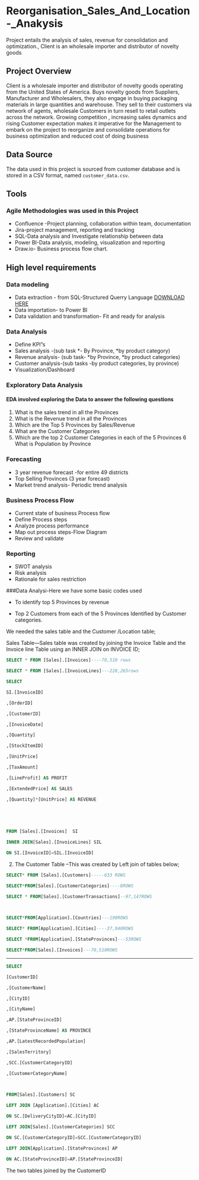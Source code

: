 # Reorganisation_Sales_And_Location-_Anakysis
Project entails the analysis of sales, revenue for consolidation and optimization., Client is an wholesale importer and distributor of novelty goods


## Project Overview
Client is a wholesale importer and distributor of novelty goods operating from the United States of America. Buys novelty goods from Suppliers, Manufacturer and Wholesalers, they also engage in buying packaging materials in large quantities and warehouse. They sell to their customers via network of agents, wholesale Customers in turn resell to retail outlets across the network. Growing competition , increasing sales dynamics and rising Customer expectation  makes it imperative for the Management to embark on the project to reorganize and consolidate operations for business optimization and reduced cost of doing business

## Data Source
The data used in this project is sourced from customer database and is stored in a CSV format, named `customer_data.csv`.

## Tools
### Agile Methodologies was used in this Project
- Confluence -Project planning, collaboration within team, documentation 
- Jira-project management, reporting and tracking
- SQL-Data analysis and Investigate relationship between data
- Power BI-Data analysis, modeling, visualization and reporting
- Draw.io- Business process flow chart.

## High level requirements
### Data modeling
- Data extraction - from SQL-Structured Querry Language [DOWNLOAD HERE](https://1drv.ms/w/s!ApWnci176Rvogx7ot_oLHxoFDL0c?e=vUtqeh)
- Data importation- to Power BI 
- Data validation and  transformation- Fit and ready for analysis

### Data Analysis
- Define KPI”s
- Sales analysis -(sub task *- By Province, *by product category)
- Revenue analysis- (sub task- *by Province, *by product categories) 
- Customer analysis-(sub tasks -by product categories, by province)
- Visualization/Dashboard

### Exploratory Data Analysis
#### EDA involved exploring the Data to answer the following questions
  1.  What is the sales trend in all the Provinces
  2.  What is the Revenue trend in all the Provinces
  3.  Which are the Top 5 Provinces by Sales/Revenue
  4.  What are the Customer Categories
  5.  Which are the top 2 Customer Categories in each of the 5 Provinces
  6   What is Population by Province

### Forecasting
- 3 year revenue forecast -for entire 49 districts 
- Top Selling  Provinces (3 year forecast)
- Market trend analysis- Periodic trend analysis
  
### Business Process Flow
- Current state of business Process flow 
- Define Process steps
- Analyze process performance
- Map out process steps-Flow Diagram
- Review and validate 

### Reporting
- SWOT analysis
- Risk analysis
- Rationale for sales restriction
 
###Data Analysi-Here we have some basic codes used
- To identify top 5 Provinces by revenue 

- Top 2 Customers from each of the 5 Provinces Identified by Customer categories. 

 We needed the sales table and the Customer /Location table; 

 Sales Table—Sales table was created by joining the Invoice Table and the Invoice line Table using an INNER JOIN on INVOICE ID; 

 

```SQL
SELECT * FROM [Sales].[Invoices]----70,510 rows
 ```

```SQL
SELECT * FROM [Sales].[InvoiceLines]---228,265rows
```

 

```SQL
SELECT 

SI.[InvoiceID] 

,[OrderID]  

,[CustomerID] 

,[InvoiceDate] 

,[Quantity] 

,[StockItemID] 

,[UnitPrice] 

,[TaxAmount] 

,[LineProfit] AS PROFIT 

,[ExtendedPrice] AS SALES 

,[Quantity]*[UnitPrice] AS REVENUE 

  

 

FROM [Sales].[Invoices]  SI 

INNER JOIN[Sales].[InvoiceLines] SIL 

ON SI.[InvoiceID]=SIL.[InvoiceID]
```

 

 

 

2.  The Customer Table –This was created by Left join of tables below; 

```SQL
SELECT* FROM [Sales].[Customers]-----633 ROWS 

SELECT*FROM[Sales].[CustomerCategories]----8ROWS  

SELECT * FROM[Sales].[CustomerTransactions]--97,147ROWS 

  

SELECT*FROM[Application].[Countries]---190ROWS 

SELECT* FROM[Application].[Cities]----37,040ROWS 

SELECT *FROM[Application].[StateProvinces]---53ROWS 

SELECT*FROM[Sales].[Invoices]---70,510ROWS
```

------------------------------------------------------------------------------------- 
```SQL
SELECT 

[CustomerID] 

,[CustomerName] 

,[CityID] 

,[CityName] 

,AP.[StateProvinceID] 

,[StateProvinceName] AS PROVINCE 

,AP.[LatestRecordedPopulation] 

,[SalesTerritory] 

,SCC.[CustomerCategoryID] 

,[CustomerCategoryName] 

  

FROM[Sales].[Customers] SC 

LEFT JOIN [Application].[Cities] AC 

ON SC.[DeliveryCityID]=AC.[CityID] 

LEFT JOIN[Sales].[CustomerCategories] SCC 

ON SC.[CustomerCategoryID]=SCC.[CustomerCategoryID] 

LEFT JOIN[Application].[StateProvinces] AP 

ON AC.[StateProvinceID]=AP.[StateProvinceID] 

```
 

The two tables joined by the CustomerID 
 


 



 



 
